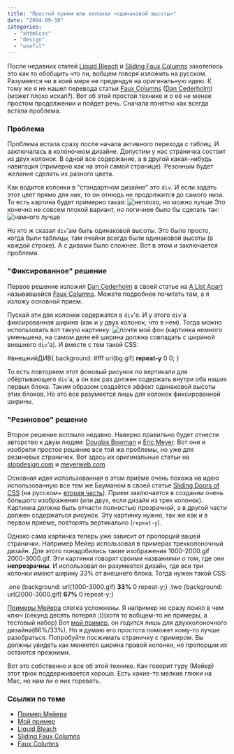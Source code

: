 ```yaml
---
title: "Простой прием или колонки «одинаковой высоты»"
date: "2004-09-10"
categories: 
  - "xhtmlcss"
  - "design"
  - "useful"
---
```


После недавних статей [Liquid Bleach](http://www.stopdesign.com/log/2004/09/03/liquid-bleach.html) и [Sliding Faux Columns](http://www.meyerweb.com/eric/thoughts/2004/09/03/sliding-faux-columns/) захотелось это как то обобщить что ли, вобщем говоря изложить на русском. Разумеется ни в коей мере не предендуя на оригинальную идею. К тому же я не нашел перевода статьи [Faux Columns](http://www.alistapart.com/articles/fauxcolumns/) ([Dan Cederholm](http://simplebits.com/ "его сайт")) (может плохо искал?). Вот об этой простой технике и о её не менее простом продолжении и пойдет речь. Сначала понятно как всегда встала проблема.

### Проблема

Проблема встала сразу после начала активного перехода с таблиц. И заключалась в колоночном дизайне. Допустим у нас страничка состоит из двух колонок. В одной все содержание, а в другой какая-нибудь навигация (примерно как на этой самой странице). Резонным будет желание сделать их разного цвета.

Как водится колонки в "стандартном дизайне" это `div`. И если задать этот цвет прямо для _них_, то он отнюдь не продолжится до самого низа. То есть картина будет примерно такая: ![неплохо, но можно лучше](http://cssing.org.ua/pic/columns/bad.gif "неплохо, но можно лучше") Это конечно не совсем плохой вариант, но логичнее было бы сделать так: ![намного лучше](http://cssing.org.ua/pic/columns/good.gif "намного лучше")

Но кто ж сказал `div`'ам быть одинаковой высоты. Это было просто, когда были таблицы, там ячейки всегда были одинаковой высоты (в каждой строке). А с дивами было сложнее. Вот в этом и заключается проблема.

### "Фиксированное" решение

Первое решение изложил [Dan Cederholm](http://simplebits.com/ "его сайт") в своей статье на [A List Apart](http://alistapart.com/) называвшейся [Faux Columns](http://www.alistapart.com/articles/fauxcolumns/). Можете подробнее почитать там, а я изложу основной прием.

Пускай эти две колонки содержатся в `div`'e. И у этого `div`'а фиксированная ширина (как и у двух колонок, что в нем). Тогда можно использовать вот такую картинку: ![почти мой фон](http://cssing.org.ua/pic/columns/goodbg.gif "почти мой фон") (картинка немного уменьшена, на самом деле её ширина должна совпадать с шириной внешнего `div`'а). И вместе с тем такой CSS:

#внешнийДИВ{
background: #fff url(bg.gif) **repeat-y** 0 0;
}

То есть повторяем этот фоновый рисунок по вертикали для обёртывающего `div`'а, а он как раз должен содержать внутри оба наших первых блока. Таким образом создаётся эффект одинаковой высоты этих блоков. Но это все разумеется лишь для колонок фиксированной ширины.

### "Резиновое" решение

Второе решение всплыло недавно. Наверно правильно будет отнести авторство к двум людям: [Douglas Bowman](http://www.stopdesign.com/) и [Eric Meyer](http://www.meyerweb.com/). Вот они и изобрели простое решение все той же проблемы, но уже для резиновых страничек. Вот здесь их оригинальные статьи на [stopdesign.com](http://www.stopdesign.com/log/2004/09/03/liquid-bleach.html) и [meyerweb.com](http://www.meyerweb.com/eric/thoughts/2004/09/03/sliding-faux-columns/)

Основная идея использованная в этом приёме очень похожа на идею использованную все тем же Бауманом в своей статье [Sliding Doors of CSS](http://www.id-as.com/arts/ala/slidingdoors/) (на русском+ [вторая часть](http://www.id-as.com/arts/ala/slidingdoors2/)). Прием заключается в создании очень большого изображения (или двух, если дизайн из трех колонок). Картинка должна быть отчасти полностью прозрачной, а в другой части должен содержаться рисунок. Эту картинку нужно, так же как и в первом приеме, повторять вертикально (`repeat-y`).

Однако сама картинка теперь уже зависит от пропорций вашей странички. Например Мейер использовал в примерах трехколоночный дизайн. Для этого понадобились такие изображения 1000-2000.gif 2000-3000.gif. Эти картинки говорят своими названиями о _том_, где они **непрозрачны**. И использовал он разумеется дизайн, где все три колонки имеют ширину 33% от внешнего блока. Тогда нужен такой CSS:

.one {background: url(1000-3000.gif) **33%** 0 repeat-y;}
.two {background: url(2000-3000.gif) **67%** 0 repeat-y;}

[Примеры Мейера](http://www.meyerweb.com/eric/css/edge/sliding-faux/demo.html) слегка усложнены. Я например не сразу понял в чем ключ (секунд десять потерял :))(хотя то вобщем-то не примеры, а тестовый набор) Вот [мой пример](http://cssing.org.ua/examples/liquidfaux.html), он годится лишь для двухколоночного дизайна(66%/33%). Но я думаю его простота поможет кому-то лучше разобраться. Попробуйте посжимать страничку с примером. Вы должны увидеть как меняется ширина правой колонки, но пропорции их остаются прежними.

Вот это собственно и все об этой технике. Как говорит гуру (Мейер) этот трюк поддерживается хорошо. Есть какие-то мелкие глюки на Mac, но нам ли о них горевать.

### Ссылки по теме

- [Пример Мейера](http://www.meyerweb.com/eric/css/edge/sliding-faux/demo.html)
- [Мой пример](http://cssing.org.ua/examples/liquidfaux.html)
- [Liquid Bleach](http://www.stopdesign.com/log/2004/09/03/liquid-bleach.html)
- [Sliding Faux Columns](http://www.meyerweb.com/eric/thoughts/2004/09/03/sliding-faux-columns/)
- [Faux Columns](http://www.alistapart.com/articles/fauxcolumns/)
